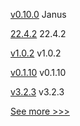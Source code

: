 
[v0.10.0](https://github.com/hyperledger-labs/go-perun/releases/tag/v0.10.0) Janus

[22.4.2](https://github.com/hyperledger/besu/releases/tag/22.4.2) 22.4.2

[v1.0.2](https://github.com/hyperledger/firefly/releases/tag/v1.0.2) v1.0.2

[v0.1.10](https://github.com/hyperledger/firefly-sandbox/releases/tag/v0.1.10) v0.1.10

[v3.2.3](https://github.com/hyperledger/firefly-ethconnect/releases/tag/v3.2.3) v3.2.3


[See more >>>](https://start-here.hyperledger.org/releases)
